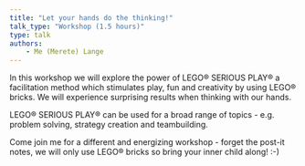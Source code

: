 ```yaml
---
title: "Let your hands do the thinking!"
talk_type: "Workshop (1.5 hours)"
type: talk
authors:
    - Me (Merete) Lange
---
```

In this workshop we will explore the power of LEGO® SERIOUS PLAY® a facilitation method which stimulates play, fun and creativity by using LEGO® bricks. We will experience surprising results when thinking with our hands. 

LEGO® SERIOUS PLAY® can be used for a broad range of topics - e.g. problem solving, strategy creation and teambuilding. 

Come join me for a different and energizing workshop - forget the post-it notes, we will only use LEGO® bricks so bring your inner child along! :-)
